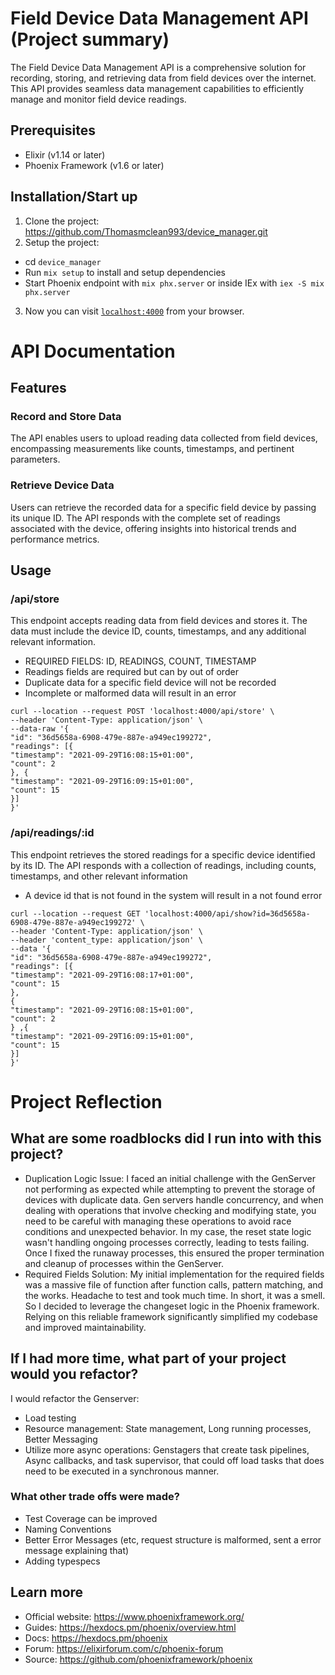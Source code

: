 # Field Device Data Management API (Project summary)
The Field Device Data Management API is a comprehensive solution for recording, storing, and retrieving data from field devices over the internet. This API provides seamless data management capabilities to efficiently manage and monitor field device readings.

## Prerequisites
 * Elixir (v1.14 or later)
 * Phoenix Framework (v1.6 or later)

## Installation/Start up
1. Clone the project: https://github.com/Thomasmclean993/device_manager.git
2. Setup the project: 
 * cd `device_manager`
 * Run `mix setup` to install and setup dependencies
 * Start Phoenix endpoint with `mix phx.server` or inside IEx with `iex -S mix phx.server`
3. Now you can visit [`localhost:4000`](http://localhost:4000) from your browser.

# API Documentation
## Features
### Record and Store Data
The API enables users to upload reading data collected from field devices, encompassing measurements like counts, timestamps, and pertinent parameters. 

### Retrieve Device Data
Users can retrieve the recorded data for a specific field device by passing its unique ID. The API responds with the complete set of readings associated with the device, offering insights into historical trends and performance metrics.

## Usage
### /api/store
This endpoint accepts reading data from field devices and stores it. The data must include the device ID, counts, timestamps, and any additional relevant information.
 * REQUIRED FIELDS: ID, READINGS, COUNT, TIMESTAMP
 * Readings fields are required but can by out of order
 * Duplicate data for a specific field device will not be recorded
 * Incomplete or malformed data will result in an error

```
curl --location --request POST 'localhost:4000/api/store' \
--header 'Content-Type: application/json' \
--data-raw '{ 
"id": "36d5658a-6908-479e-887e-a949ec199272", 
"readings": [{ 
"timestamp": "2021-09-29T16:08:15+01:00", 
"count": 2 
}, { 
"timestamp": "2021-09-29T16:09:15+01:00", 
"count": 15 
}] 
}'
```

### /api/readings/:id
This endpoint retrieves the stored readings for a specific device identified by its ID. The API responds with a collection of readings, including counts, timestamps, and other relevant information
 * A device id that is not found in the system will result in a not found error
``` 
curl --location --request GET 'localhost:4000/api/show?id=36d5658a-6908-479e-887e-a949ec199272' \
--header 'Content-Type: application/json' \
--header 'content_type: application/json' \
--data '{ 
"id": "36d5658a-6908-479e-887e-a949ec199272", 
"readings": [{ 
"timestamp": "2021-09-29T16:08:17+01:00", 
"count": 15
},
{ 
"timestamp": "2021-09-29T16:08:15+01:00", 
"count": 2 
} ,{ 
"timestamp": "2021-09-29T16:09:15+01:00", 
"count": 15 
}] 
}'
```

# Project Reflection
## What are some roadblocks did I run into with this project? 
  * Duplication Logic Issue: I faced an initial challenge with the GenServer not performing as expected while attempting to prevent the storage of devices with duplicate data. Gen servers handle concurrency, and when dealing with operations that involve checking and modifying state, you need to be careful with managing these operations to avoid race conditions and unexpected behavior. In my case, the reset state logic wasn't handling ongoing processes correctly, leading to tests failing. Once I fixed the runaway processes, this ensured the proper termination and cleanup of processes within the GenServer.
* Required Fields Solution: My initial implementation for the required fields was a massive file   of function after function calls, pattern matching, and the works. Headache to test and     took much time. In short, it was a smell. So I decided to leverage the changeset logic in the Phoenix framework. Relying on this reliable framework significantly simplified my codebase and improved maintainability. 

## If I had more time, what part of your project would you refactor? 
I would refactor the Genserver:
* Load testing
* Resource management: State management, Long running processes, Better Messaging
* Utilize more async operations: Genstagers that create task pipelines, Async callbacks, and task supervisor, that could off load tasks that does need to be executed in a synchronous manner. 



### What other trade offs were made?
* Test Coverage can be improved
* Naming Conventions
* Better Error Messages (etc, request structure is malformed, sent a error message explaining that)
* Adding typespecs 

## Learn more

  * Official website: https://www.phoenixframework.org/
  * Guides: https://hexdocs.pm/phoenix/overview.html
  * Docs: https://hexdocs.pm/phoenix
  * Forum: https://elixirforum.com/c/phoenix-forum
  * Source: https://github.com/phoenixframework/phoenix


